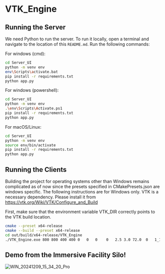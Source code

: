 # VTK_Engine

## Running the Server
We need Python to run the server. To run it locally, open a terminal and navigate to the location of this `README.md`. Run the following commands:  
   
For windows (cmd):
```bash
cd Server_UI
python -m venv env
env\Scripts\activate.bat
pip install -r requirements.txt
python app.py
```
For windows (powershell):
```bash
cd Server_UI
python -m venv env
.\env\Scripts\Activate.ps1
pip install -r requirements.txt
python app.py
```
For macOS/Linux:
```bash
cd Server_UI
python -m venv env
source env/bin/activate
pip install -r requirements.txt
python app.py
```

## Running the Clients
Building the project for operating systems other than Windows remains complicated as of now since the presets specified in CMakePresets.json are windows specific. The following instructions are for Windows only. VTK is a necessary dependency. Please install it from https://vtk.org/Wiki/VTK/Configure_and_Build

First, make sure that the environment variable VTK_DIR correctly points to the VTK build location.

```bash
cmake --preset x64-release
cmake --build --preset x64-release
cd out/build/x64-release/VTK_Engine
./VTK_Engine.exe 800 800 400 400 0   0   0    0   2.5 3.0 72.0  0   1_1 ws://localhost:5000/connect 0
```

## Demo from the Immersive Facility Silo!
![WIN_20241209_15_34_20_Pro](https://github.com/user-attachments/assets/1aeba8e2-f553-4759-86c3-212ab56358a0)

